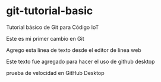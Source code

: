 # git-tutorial-basic
Tutorial básico de Git para Código IoT

Este es mi primer cambio en Git

Agrego esta linea de texto desde el editor de linea web

Este texto fue agregado para hacer el uso de github desktop

prueba de velocidad en GitHub Desktop
